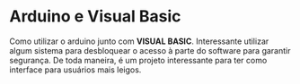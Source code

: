 # Arduino e Visual Basic
Como utilizar o arduino junto com **VISUAL BASIC**. Interessante utilizar algum sistema para desbloquear o acesso à parte do software para garantir segurança.
De toda maneira, é um projeto interessante para ter como interface para usuários mais leigos.
